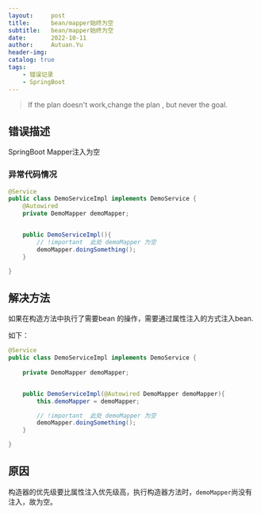 ```yaml
---
layout:     post
title:      bean/mapper始终为空
subtitle:   bean/mapper始终为空
date:       2022-10-11
author:     Autuan.Yu
header-img: 
catalog: true
tags:
    - 错误记录
    - SpringBoot
---
```


> If the plan doesn't work,change the plan , but never the goal.

## 错误描述

SpringBoot Mapper注入为空

### 异常代码情况
```` java
@Service
public class DemoServiceImpl implements DemoService {
    @Autowired
    private DemoMapper demoMapper;


    public DemoServiceImpl(){
        // !important  此处 demoMapper 为空
        demoMapper.doingSomething();
    }

}

````



## 解决方法
如果在构造方法中执行了需要bean 的操作，需要通过属性注入的方式注入bean.  

如下：  

```` java
@Service
public class DemoServiceImpl implements DemoService {
    
    private DemoMapper demoMapper;


    public DemoServiceImpl(@Autowired DemoMapper demoMapper){
        this.demoMapper = demoMapper;

        // !important  此处 demoMapper 为空
        demoMapper.doingSomething();
    }

}

````


## 原因
构造器的优先级要比属性注入优先级高，执行构造器方法时，`demoMapper`尚没有注入，故为空。

